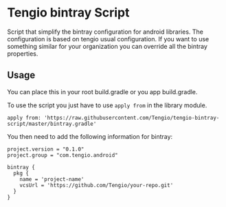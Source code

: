 Tengio bintray Script
=====================

Script that simplify the bintray configuration for android libraries. The configuration is based on tengio usual configuration. 
If you want to use something similar for your organization you can override all the bintray properties.

Usage
-----

You can place this in your root build.gradle or you app build.gradle.

To use the script you just have to use ```apply from``` in the library module.

```
apply from: 'https://raw.githubusercontent.com/Tengio/tengio-bintray-script/master/bintray.gradle'
```

You then need to add the following information for bintray:

```
project.version = "0.1.0"
project.group = "com.tengio.android"

bintray {
  pkg {
    name = 'project-name'
    vcsUrl = 'https://github.com/Tengio/your-repo.git'
  }
}
```

